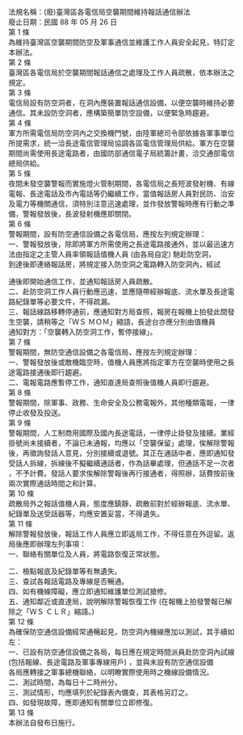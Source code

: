 法規名稱：(廢)臺灣區各電信局空襲期間維持報話通信辦法  
廢止日期：民國 88 年 05 月 26 日  
第 1 條  
為維持臺灣區空襲期間防空及軍事通信並維護工作人員安全起見，特訂定  
本辦法。  
第 2 條  
臺灣區各電信局於空襲期間報話通信之處理及工作人員疏散，依本辦法之  
規定。  
第 3 條  
電信局設有防空洞者，在洞內應裝置報話通信設備，以便空襲時維持必要  
通信。其未設防空洞者，應構築簡單防空設備，以便緊急時趨避。  
第 4 條  
軍方所需電信局防空洞內之交換機門號，由陸軍總司令部依據各軍事單位  
所提需求，統一洽長途電信管理局協調各區電信管理局供給。軍方在空襲  
期間尚需使用長途電路者，由國防部通信電子局統籌計畫，洽交通部電信  
總局供給。  
第 5 條  
夜間未發空襲警報而實施燈火管制期間，各電信局之長短波發射機、有線  
電報、長途電話及市內電話等仍繼續工作，當值報話房人員對民防、治安  
及電力等機關通信，須特別注意迅速處理，並作發放警報時應有行動之準  
備，警報發放後，長波發射機應即關閉。  
第 6 條  
警報期間，設有防空通信設備之各電信局，應按左列規定辦理：  
一、警報發放後，除即將軍方所需使用之長途電路接通外，並以最迅速方  
法由指定之主管人員率領報話值機人員 (由各局自定) 馳赴防空洞，  
到達後即連絡報話房，將規定接入防空洞之電路轉入防空洞內，經試  


通後即開始通信工作，並通知報話房人員疏散。  
二、赴防空洞工作人員行動應迅速，並應隨帶經辦報底、流水單及長途電  
路紀錄單等必要文件，不得疏漏。  
三、報話線路移轉停通前，應通知對方局查照，報房在報機上拍發此間發  
生空襲，請稍等之「ＷＳ ＭＯＭ」縮語，長途台亦應分別由值機員  
通知對方：「空襲轉入防空洞工作，暫停接線」。  
第 7 條  
警報期間，無防空通信設備之各電信局，應按左列規定辦理：  
一、警報發放後或敵機臨空時，值機人員應將指定軍方在空襲時使用之長  
途電路接通後即行趨避。  
二、電報電路應暫停工作，通知直達局查照後值機人員即行趨避。  
第 8 條  
警報期間，除軍事、政務、生命安全及公務電報外，其他種類電報，一律  
停止收發及投送。  
第 9 條  
警報期間，人工制商用國際及國內長途電話，一律停止掛發及接續。業經  
掛號尚未接續者，不論已未通報，均應以「空襲保留」處理，俟解除警報  
後，再徵詢發話人意見，分別接續或退號。其正在通話中者，應即通知發  
受話人拆線，拆線後不擬繼續通話者，作為話畢處理，但通話不足一次者  
，不予計費。發話人要求俟解除警報後再行接通者，得照辦，話費按前後  
兩次實際通話時間之和計算。  
第 10 條  
疏散局外之報話值機人員，態度應鎮靜，疏散前對於經辦報底、流水單、  
紀錄單及送受話器等，均應安置妥當，不得遺失。  
第 11 條  
解除警報發放後，報話工作人員應立即返局工作，不得任意在外逗留。返  
局後應即辦理左列事項：  
一、聯絡有關單位及人員，將電路恢復正常狀態。  


二、檢點報底及紀錄單等有無遺失。  
三、查試各報話電路及專線是否暢通。  
四、如有機線障礙，應立即通知維護單位測試搶修。  
五、通知鄰近或直達局，說明解除警報恢復工作 (在報機上拍發警報已解  
除之「ＷＳ ＣＬＲ」縮語。)  
第 12 條  
為確保防空通信設備經常通暢起見，防空洞內機線應加以測試，其手續如  
左：  
一、已設有防空通信設備之各局，每日應在規定時間派員赴防空洞內試線  
(包括報線、長途電路及軍事專線用戶) ，並與未設有防空通信設備  
各局應轉接之軍事總機聯絡，以明瞭實際使用時之機線設備情況。  
二、測試時間，為每日十二時卅分。  
三、測試情形，均應填列於紀錄表內備查，其表格另訂之。  
四、如發現故障，應即通知有關單位立即修復。  
第 13 條  
本辦法自發布日施行。  


